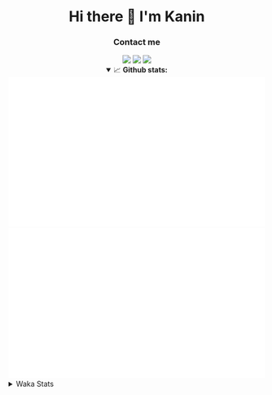 <div align="center">
 <h1>Hi there 👋 I'm Kanin</h1>
 <h3>Contact me</h3>
 <a href="mailto:im@kanin.dev"><img src="https://img.shields.io/badge/gmail-%23D14836.svg?&style=for-the-badge&logo=gmail&logoColor=white"/></a>
 <a href="https://twitter.com/KaninTwt"><img src="https://img.shields.io/badge/twitter-%231DA1F2.svg?&style=for-the-badge&logo=twitter&logoColor=white"/></a>
 <a href="https://www.linkedin.com/in/KaninDev"><img src="https://img.shields.io/badge/linkedin-%230077B5.svg?&style=for-the-badge&logo=linkedin&logoColor=white"/></a>
<details open>
  <summary>📈 <b>Github stats:</b></summary>
  <img src="https://github.com/Kanin/Kanin/blob/master/scripts/GitHubStats/generated/overview.svg"/>
  <img src="https://github.com/Kanin/Kanin/blob/master/scripts/GitHubStats/generated/languages.svg"/>
</details>
</div>

<details>
 <summary>Waka Stats</summary>

<!--START_SECTION:waka-->
![Code Time](http://img.shields.io/badge/Code%20Time-2%2C587%20hrs%2012%20mins-blue)

![Profile Views](http://img.shields.io/badge/Profile%20Views-0-blue)

![Lines of code](https://img.shields.io/badge/From%20Hello%20World%20I%27ve%20Written-775.8%20thousand%20lines%20of%20code-blue)

**🐱 My GitHub Data** 

> 📦 181.2 kB Used in GitHub's Storage 
 > 
> 🏆 67 Contributions in the Year 2025
 > 
> 🚫 Not Opted to Hire
 > 
> 📜 27 Public Repositories 
 > 
> 🔑 19 Private Repositories 
 > 
**I'm an Early 🐤** 

```text
🌞 Morning                3005 commits        ███████░░░░░░░░░░░░░░░░░░   27.72 % 
🌆 Daytime                3186 commits        ███████░░░░░░░░░░░░░░░░░░   29.39 % 
🌃 Evening                3119 commits        ███████░░░░░░░░░░░░░░░░░░   28.77 % 
🌙 Night                  1531 commits        ████░░░░░░░░░░░░░░░░░░░░░   14.12 % 
```
📅 **I'm Most Productive on Monday** 

```text
Monday                   2087 commits        █████░░░░░░░░░░░░░░░░░░░░   19.25 % 
Tuesday                  1566 commits        ████░░░░░░░░░░░░░░░░░░░░░   14.45 % 
Wednesday                1088 commits        ███░░░░░░░░░░░░░░░░░░░░░░   10.04 % 
Thursday                 1671 commits        ████░░░░░░░░░░░░░░░░░░░░░   15.41 % 
Friday                   1813 commits        ████░░░░░░░░░░░░░░░░░░░░░   16.72 % 
Saturday                 1045 commits        ██░░░░░░░░░░░░░░░░░░░░░░░   09.64 % 
Sunday                   1571 commits        ████░░░░░░░░░░░░░░░░░░░░░   14.49 % 
```


📊 **This Week I Spent My Time On** 

```text
🕑︎ Time Zone: America/New_York

💬 Programming Languages: 
Python                   8 hrs 17 mins       ██████████████████░░░░░░░   70.22 % 
Bash                     1 hr 50 mins        ████░░░░░░░░░░░░░░░░░░░░░   15.60 % 
virtualenv               1 hr 3 mins         ██░░░░░░░░░░░░░░░░░░░░░░░   08.93 % 
Git Config               14 mins             █░░░░░░░░░░░░░░░░░░░░░░░░   02.05 % 
Markdown                 12 mins             ░░░░░░░░░░░░░░░░░░░░░░░░░   01.71 % 

🔥 Editors: 
VS Code                  11 hrs 45 mins      █████████████████████████   99.44 % 
PyCharm                  3 mins              ░░░░░░░░░░░░░░░░░░░░░░░░░   00.56 % 

🐱‍💻 Projects: 
Site                     11 hrs 19 mins      ████████████████████████░   95.80 % 
Advent-of-Code           14 mins             █░░░░░░░░░░░░░░░░░░░░░░░░   02.06 % 
ReactDjango              11 mins             ░░░░░░░░░░░░░░░░░░░░░░░░░   01.58 % 
NailaDjango              3 mins              ░░░░░░░░░░░░░░░░░░░░░░░░░   00.56 % 

💻 Operating System: 
Windows                  11 hrs 49 mins      █████████████████████████   100.00 % 
```

**I Mostly Code in Python** 

```text
Python                   33 repos            ████████████████░░░░░░░░░   62.26 % 
Java                     7 repos             ███░░░░░░░░░░░░░░░░░░░░░░   13.21 % 
TypeScript               5 repos             ██░░░░░░░░░░░░░░░░░░░░░░░   09.43 % 
HTML                     3 repos             █░░░░░░░░░░░░░░░░░░░░░░░░   05.66 % 
Kotlin                   1 repo              ░░░░░░░░░░░░░░░░░░░░░░░░░   01.89 % 
```



**Timeline**

![Lines of Code chart](https://raw.githubusercontent.com/Kanin/Kanin/master/assets/bar_graph.png)


 Last Updated on 01/03/2025 18:05:04 UTC
<!--END_SECTION:waka-->
</details>
